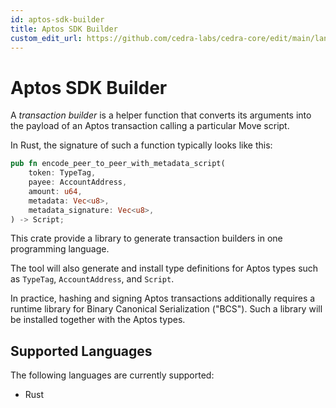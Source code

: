 ```yaml
---
id: aptos-sdk-builder
title: Aptos SDK Builder
custom_edit_url: https://github.com/cedra-labs/cedra-core/edit/main/language/aptos-sdk-builder/README.md
---
```


# Aptos SDK Builder

A *transaction builder* is a helper function that converts its arguments into the payload of an Aptos transaction calling a particular Move script.

In Rust, the signature of such a function typically looks like this:
```rust
pub fn encode_peer_to_peer_with_metadata_script(
    token: TypeTag,
    payee: AccountAddress,
    amount: u64,
    metadata: Vec<u8>,
    metadata_signature: Vec<u8>,
) -> Script;
```

This crate provide a library to generate transaction builders in one programming language.

The tool will also generate and install type definitions for Aptos types such as `TypeTag`, `AccountAddress`, and `Script`.

In practice, hashing and signing Aptos transactions additionally requires a runtime library for Binary Canonical Serialization ("BCS").
Such a library will be installed together with the Aptos types.


## Supported Languages

The following languages are currently supported:
* Rust
